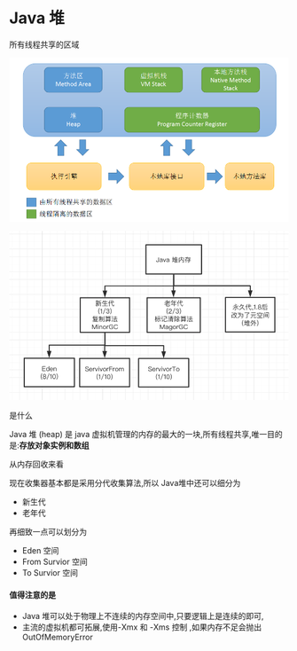 # Java 堆

所有线程共享的区域

![img](assets/1671546-20190427141310333-343604547.png)

![image-20200601212502345](assets/image-20200601212502345.png)



是什么

Java 堆 (heap) 是 java 虚拟机管理的内存的最大的一块,所有线程共享,唯一目的是:**存放对象实例和数组**

从内存回收来看

现在收集器基本都是采用分代收集算法,所以 Java堆中还可以细分为

- 新生代
- 老年代

再细致一点可以划分为

- Eden 空间
- From Survior 空间
- To Survior 空间

#### 值得注意的是

- Java 堆可以处于物理上不连续的内存空间中,只要逻辑上是连续的即可,
- 主流的虚拟机都可拓展,使用-Xmx 和 -Xms 控制 ,如果内存不足会抛出 OutOfMemoryError






